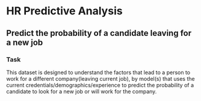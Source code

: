 # HR Predictive Analysis

## Predict the probability of a candidate leaving for a new job

### Task 

This dataset is designed to understand the factors that lead to a person to work for a different company(leaving current job), by model(s) that uses the current credentials/demographics/experience to predict the probability of a candidate to look for a new job or will work for the company.
